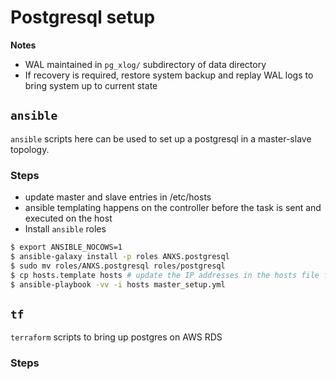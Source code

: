 # Postgresql setup

**Notes**
- WAL maintained in `pg_xlog/` subdirectory of data directory
- If recovery is required,  restore system backup and replay WAL logs to bring
  system up to current state

## `ansible`

`ansible` scripts here can be used to set up a postgresql in a master-slave
topology.

### Steps
- update master and slave entries in /etc/hosts
- ansible templating happens on the controller before the task is sent and
  executed on the host
- Install `ansible` roles

```bash
$ export ANSIBLE_NOCOWS=1
$ ansible-galaxy install -p roles ANXS.postgresql
$ sudo mv roles/ANXS.postgresql roles/postgresql
$ cp hosts.template hosts # update the IP addresses in the hosts file for master and slave
$ ansible-playbook -vv -i hosts master_setup.yml
```

## `tf`

`terraform` scripts to bring up postgres on AWS RDS

### Steps

